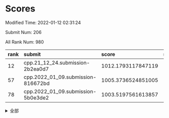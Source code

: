 # Scores

Modified Time: 2022-01-12 02:31:24

Submit Num: 206

All Rank Num: 980

| rank |               submit               |       score        |       sigma        | pk_num |
| :--- | :--------------------------------- | :----------------- | :----------------- | :----- |
| 12   | cpp.21_12_24.submission-2b2ea0d7   | 1012.1793117847119 | 1.7078644916697292 | 18     |
| 57   | cpp.2022_01_09.submission-816672bd | 1005.3736524851005 | 1.4493448531226558 | 18     |
| 78   | cpp.2022_01_09.submission-5b0e3de2 | 1003.5197561613857 | 1.4732127039271061 | 17     |


<details>
<summary>全部</summary>

| rank |                 submit                 |       score        |       sigma        | pk_num |
| :--- | :------------------------------------- | :----------------- | :----------------- | :----- |
| 1    | gobigger.level_3.submission_level_3_36 | 1015.4003183952073 | 1.8925950261394966 | 19     |
| 2    | gobigger.level_3.submission_level_3_44 | 1014.4857523108282 | 1.8316340430494693 | 18     |
| 3    | gobigger.level_3.submission_level_3_14 | 1013.7280159844399 | 1.95986116698105   | 16     |
| 4    | gobigger.level_3.submission_level_3_1  | 1013.5669257701235 | 1.6507418271798993 | 19     |
| 5    | gobigger.level_3.submission_level_3_4  | 1013.3986798880968 | 1.7766099519869247 | 17     |
| 6    | gobigger.level_3.submission_level_3_29 | 1013.2718063550795 | 1.8385794157083553 | 18     |
| 7    | gobigger.level_3.submission_level_3_28 | 1012.7778768122357 | 1.92647648101089   | 17     |
| 8    | gobigger.level_3.submission_level_3_35 | 1012.5983830703258 | 1.5916581216675387 | 19     |
| 9    | gobigger.level_3.submission_level_3_26 | 1012.4941589054823 | 1.7268448921026383 | 17     |
| 10   | gobigger.level_3.submission_level_3_22 | 1012.3046939860519 | 1.649218914930055  | 17     |
| 11   | gobigger.level_3.submission_level_3_18 | 1012.2218764132123 | 1.514202484472385  | 19     |
| 12   | cpp.21_12_24.submission-2b2ea0d7       | 1012.1793117847119 | 1.7078644916697292 | 18     |
| 13   | gobigger.level_3.submission_level_3_2  | 1011.9388708924641 | 1.6514073390112718 | 17     |
| 14   | gobigger.level_3.submission_level_3_37 | 1011.9311888921043 | 1.5987307844153595 | 21     |
| 15   | gobigger.level_3.submission_level_3_12 | 1011.8409048150933 | 1.7175265563230617 | 18     |
| 16   | gobigger.level_3.submission_level_3_15 | 1011.798519761984  | 1.6079579015711325 | 20     |
| 17   | gobigger.level_3.submission_level_3_11 | 1011.7846317261876 | 1.6212757306265047 | 19     |
| 18   | gobigger.level_3.submission_level_3_27 | 1011.7133494759271 | 1.7130188376685898 | 18     |
| 19   | gobigger.level_3.submission_level_3_25 | 1011.5521776971848 | 1.8536039171950445 | 17     |
| 20   | gobigger.level_3.submission_level_3_19 | 1011.0776902175437 | 1.5843744021279011 | 19     |
| 21   | gobigger.level_3.submission_level_3_40 | 1011.0449266077619 | 1.4634003444786365 | 19     |
| 22   | gobigger.level_3.submission_level_3_0  | 1010.9853437433511 | 1.4216581308104457 | 22     |
| 23   | gobigger.level_3.submission_level_3_46 | 1010.977522171232  | 1.5309570904868397 | 20     |
| 24   | gobigger.level_3.submission_level_3_38 | 1010.9469391526759 | 1.6358675835643448 | 17     |
| 25   | gobigger.level_3.submission_level_3_32 | 1010.9185590553595 | 1.4541963427946685 | 20     |
| 26   | gobigger.level_3.submission_level_3_21 | 1010.916664412139  | 1.5096713631413372 | 22     |
| 27   | gobigger.level_3.submission_level_3_7  | 1010.7488239479823 | 1.7608871482025155 | 17     |
| 28   | gobigger.level_3.submission_level_3_23 | 1010.5690701584064 | 1.6478110769864858 | 20     |
| 29   | gobigger.level_3.submission_level_3_8  | 1010.2390942918697 | 1.5846168651433818 | 17     |
| 30   | gobigger.level_3.submission_level_3_30 | 1010.0105574073567 | 1.5235204076906101 | 20     |
| 31   | gobigger.level_3.submission_level_3_47 | 1009.9967166340987 | 1.3845900944803116 | 23     |
| 32   | gobigger.level_3.submission_level_3_3  | 1009.9306590520392 | 1.40842434812339   | 25     |
| 33   | gobigger.level_3.submission_level_3_17 | 1009.9124944196863 | 1.5094045986996625 | 20     |
| 34   | gobigger.level_3.submission_level_3_13 | 1009.8421028900564 | 1.6023813892883343 | 19     |
| 35   | gobigger.level_3.submission_level_3_45 | 1009.8356880492307 | 1.5848906501048188 | 21     |
| 36   | gobigger.level_3.submission_level_3_6  | 1009.7371677686674 | 1.3545837729047694 | 24     |
| 37   | gobigger.level_3.submission_level_3_20 | 1009.6219228840406 | 1.4228392264856293 | 20     |
| 38   | gobigger.level_3.submission_level_3_5  | 1009.361994964791  | 1.6542327929904306 | 15     |
| 39   | gobigger.level_3.submission_level_3_34 | 1009.3559743117016 | 1.7649666496530372 | 16     |
| 40   | gobigger.level_3.submission_level_3_48 | 1008.9566213370031 | 1.5906852436749312 | 18     |
| 41   | gobigger.level_3.submission_level_3_10 | 1008.9072459847307 | 1.572840412401064  | 18     |
| 42   | gobigger.level_3.submission_level_3_16 | 1008.6593950354892 | 1.4366646217681984 | 21     |
| 43   | gobigger.level_3.submission_level_3_43 | 1008.5974887731635 | 1.5027176052301499 | 18     |
| 44   | gobigger.level_3.submission_level_3_42 | 1008.5954502245427 | 1.462489280024529  | 21     |
| 45   | gobigger.level_3.submission_level_3_31 | 1008.479460475046  | 1.5376220448009532 | 22     |
| 46   | gobigger.level_3.submission_level_3_24 | 1008.2343550602218 | 1.5975257389465676 | 21     |
| 47   | gobigger.level_3.submission_level_3_41 | 1008.1922796427536 | 1.5479715564730956 | 17     |
| 48   | gobigger.level_3.submission_level_3_49 | 1007.7859268691536 | 1.3867860057875618 | 19     |
| 49   | gobigger.level_3.submission_level_3_33 | 1007.3823911683838 | 1.4445855623248136 | 19     |
| 50   | gobigger.level_3.submission_level_3_9  | 1006.9726370258758 | 1.5026217780044915 | 20     |
| 51   | gobigger.level_3.submission_level_3_39 | 1006.7215874095184 | 1.4123325778489477 | 21     |
| 52   | gobigger.level_1.submission_level_1_9  | 1006.7034606592888 | 1.4300824203448825 | 19     |
| 53   | gobigger.level_1.submission_level_1_27 | 1006.1994598535014 | 1.6259152114056845 | 16     |
| 54   | gobigger.level_1.submission_level_1_35 | 1006.0162504716378 | 1.6142859287755875 | 17     |
| 55   | gobigger.jsonzb.submission_level_4_0   | 1005.5298592152867 | 1.418865527174968  | 17     |
| 56   | gobigger.level_1.submission_level_1_47 | 1005.3982880495581 | 1.5769954487919349 | 18     |
| 57   | cpp.2022_01_09.submission-816672bd     | 1005.3736524851005 | 1.4493448531226558 | 18     |
| 58   | gobigger.level_1.submission_level_1_45 | 1005.1069040780166 | 1.3690822837882564 | 20     |
| 59   | gobigger.level_1.submission_level_1_30 | 1005.1046372595673 | 1.3758088443326162 | 19     |
| 60   | gobigger.level_1.submission_level_1_13 | 1004.873200754273  | 1.4718729362549476 | 15     |
| 61   | gobigger.level_1.submission_level_1_16 | 1004.8258171688962 | 1.449882152925543  | 17     |
| 62   | gobigger.level_1.submission_level_1_41 | 1004.7398931520411 | 1.4988527840033736 | 15     |
| 63   | gobigger.level_1.submission_level_1_25 | 1004.7133445797928 | 1.4462616383389    | 18     |
| 64   | gobigger.level_1.submission_level_1_44 | 1004.6848776054434 | 1.493418729696156  | 19     |
| 65   | gobigger.level_1.submission_level_1_2  | 1004.5013745464129 | 1.4261163591512174 | 20     |
| 66   | gobigger.level_1.submission_level_1_29 | 1004.4965650260438 | 1.4017717662626636 | 20     |
| 67   | gobigger.level_1.submission_level_1_5  | 1004.4191888302923 | 1.4060689534728643 | 20     |
| 68   | gobigger.level_1.submission_level_1_42 | 1004.2711345236602 | 1.3422203206654655 | 18     |
| 69   | gobigger.level_1.submission_level_1_21 | 1004.1867442099303 | 1.35619658983708   | 23     |
| 70   | gobigger.level_1.submission_level_1_8  | 1004.1070929317597 | 1.4123983813276832 | 20     |
| 71   | gobigger.level_1.submission_level_1_6  | 1004.0994628536929 | 1.340986231956411  | 22     |
| 72   | gobigger.level_1.submission_level_1_36 | 1004.0974931607171 | 1.3593602920043268 | 22     |
| 73   | gobigger.level_1.submission_level_1_4  | 1004.0165245096531 | 1.3129743698218665 | 21     |
| 74   | gobigger.level_1.submission_level_1_43 | 1003.9480373524549 | 1.286907460912546  | 21     |
| 75   | gobigger.level_1.submission_level_1_20 | 1003.6990897351604 | 1.3727271122491518 | 16     |
| 76   | gobigger.level_1.submission_level_1_1  | 1003.6929980786873 | 1.5252449848840444 | 18     |
| 77   | gobigger.level_1.submission_level_1_31 | 1003.6297516069482 | 1.4285889562782892 | 18     |
| 78   | cpp.2022_01_09.submission-5b0e3de2     | 1003.5197561613857 | 1.4732127039271061 | 17     |
| 79   | gobigger.level_1.submission_level_1_11 | 1003.462378509797  | 1.4013874526137626 | 19     |
| 80   | gobigger.level_1.submission_level_1_33 | 1003.431039580744  | 1.407237885810588  | 19     |
| 81   | gobigger.level_1.submission_level_1_39 | 1003.4284923876478 | 1.3625195588006447 | 20     |
| 82   | gobigger.level_1.submission_level_1_48 | 1003.2551149489352 | 1.3861338315326965 | 17     |
| 83   | gobigger.level_1.submission_level_1_17 | 1003.2066011694708 | 1.3825623219058418 | 19     |
| 84   | gobigger.level_1.submission_level_1_12 | 1003.100569356323  | 1.5096728852778951 | 17     |
| 85   | gobigger.level_1.submission_level_1_18 | 1003.0279398032785 | 1.380156864783506  | 21     |
| 86   | gobigger.level_1.submission_level_1_22 | 1002.9998937011356 | 1.5428302949413049 | 15     |
| 87   | gobigger.level_1.submission_level_1_38 | 1002.9344865461004 | 1.5671865307091783 | 16     |
| 88   | gobigger.level_1.submission_level_1_15 | 1002.7752887092628 | 1.4494416163696011 | 17     |
| 89   | gobigger.level_1.submission_level_1_3  | 1002.7611351788305 | 1.3406680528119264 | 21     |
| 90   | gobigger.level_1.submission_level_1_26 | 1002.7314211154534 | 1.684097774665587  | 14     |
| 91   | gobigger.level_1.submission_level_1_34 | 1002.7077143420205 | 1.4129836533719142 | 18     |
| 92   | gobigger.level_1.submission_level_1_32 | 1002.7034040117278 | 1.3682788417772604 | 20     |
| 93   | gobigger.level_1.submission_level_1_46 | 1002.6539835775843 | 1.4493307603552368 | 18     |
| 94   | gobigger.level_1.submission_level_1_14 | 1002.567181967716  | 1.448637362210815  | 18     |
| 95   | gobigger.level_1.submission_level_1_23 | 1002.5045356545502 | 1.3100879331587663 | 21     |
| 96   | gobigger.level_1.submission_level_1_24 | 1002.483750710987  | 1.3964305538580373 | 22     |
| 97   | gobigger.level_1.submission_level_1_37 | 1002.2163126118104 | 1.4700613860121843 | 19     |
| 98   | gobigger.level_1.submission_level_1_7  | 1002.0786603707912 | 1.3910689667918177 | 19     |
| 99   | gobigger.level_1.submission_level_1_0  | 1001.7980375491197 | 1.3754271813033228 | 19     |
| 100  | gobigger.level_1.submission_level_1_49 | 1001.6936928084706 | 1.2514990924814942 | 25     |
| 101  | gobigger.level_1.submission_level_1_28 | 1001.5161089573515 | 1.346785320978437  | 21     |
| 102  | gobigger.level_1.submission_level_1_19 | 1001.0015615008458 | 1.5141829339428914 | 14     |
| 103  | gobigger.level_1.submission_level_1_10 | 1000.6580049929088 | 1.4682831920014305 | 18     |
| 104  | gobigger.level_1.submission_level_1_40 | 998.6091937942257  | 1.475337304626931  | 19     |
| 105  | gobigger.random.submission_random_46   | 998.1681184501796  | 1.4087110520952697 | 15     |
| 106  | gobigger.random.submission_random_1    | 997.8237400395825  | 1.4111910297048584 | 20     |
| 107  | gobigger.random.submission_random_0    | 997.7079185100976  | 1.3224179277136698 | 20     |
| 108  | gobigger.random.submission_random_13   | 997.6109835062713  | 1.2169399883865526 | 25     |
| 109  | gobigger.random.submission_random_8    | 997.4417076236874  | 1.296647223102138  | 22     |
| 110  | gobigger.random.submission_random_19   | 997.3971079227623  | 1.4588770611600708 | 17     |
| 111  | gobigger.random.submission_random_17   | 997.396680804359   | 1.4613057083236334 | 15     |
| 112  | gobigger.random.submission_random_25   | 997.2756908217801  | 1.3165793042563307 | 20     |
| 113  | gobigger.random.submission_random_44   | 997.1327429273159  | 1.3727492324993238 | 18     |
| 114  | gobigger.random.submission_random_18   | 997.0733140689881  | 1.2754355963973587 | 20     |
| 115  | gobigger.random.submission_random_6    | 996.9430125245204  | 1.4363560507629216 | 17     |
| 116  | gobigger.random.submission_random_15   | 996.8501791186317  | 1.385244576864256  | 17     |
| 117  | gobigger.random.submission_random_22   | 996.845258047052   | 1.2341399525498502 | 21     |
| 118  | gobigger.random.submission_random_48   | 996.7731824636239  | 1.3449207981939844 | 20     |
| 119  | gobigger.random.submission_random_49   | 996.7510932351861  | 1.3643448950836636 | 17     |
| 120  | gobigger.random.submission_random_26   | 996.7451068451031  | 1.4097142236163362 | 17     |
| 121  | gobigger.random.submission_random_20   | 996.6540197661614  | 1.3691139284958282 | 21     |
| 122  | gobigger.random.submission_random_40   | 996.5528541757034  | 1.311502968316175  | 19     |
| 123  | gobigger.level_2.submission_level_2_27 | 996.5200878446554  | 1.3106634187977637 | 20     |
| 124  | gobigger.random.submission_random_14   | 996.511185798233   | 1.2933861748021196 | 22     |
| 125  | gobigger.random.submission_random_35   | 996.5056099115502  | 1.3434963750931477 | 22     |
| 126  | gobigger.level_2.submission_level_2_38 | 996.4762176417173  | 1.3654916937597565 | 23     |
| 127  | gobigger.random.submission_random_31   | 996.3940186618576  | 1.3974704695291005 | 18     |
| 128  | gobigger.random.submission_random_5    | 996.3803527545684  | 1.2922455478355108 | 21     |
| 129  | gobigger.random.submission_random_4    | 996.2739418648031  | 1.2926821277550766 | 21     |
| 130  | gobigger.random.submission_random_38   | 996.144606779354   | 1.3249755322044687 | 22     |
| 131  | gobigger.random.submission_random_9    | 996.1241708417181  | 1.3973377448192714 | 19     |
| 132  | gobigger.random.submission_random_16   | 996.1133206675585  | 1.481710024883541  | 16     |
| 133  | gobigger.random.submission_random_36   | 996.0609945378316  | 1.4261535722184    | 19     |
| 134  | gobigger.random.submission_random_29   | 996.0191295554579  | 1.2488898339078325 | 21     |
| 135  | gobigger.random.submission_random_39   | 996.0147248896815  | 1.3644588817559875 | 20     |
| 136  | gobigger.level_2.submission_level_2_49 | 995.896946857223   | 1.402413543271741  | 21     |
| 137  | gobigger.random.submission_random_42   | 995.8123527558     | 1.3019520685417132 | 21     |
| 138  | gobigger.random.submission_random_32   | 995.7977506359144  | 1.6289560204980729 | 15     |
| 139  | gobigger.random.submission_random_24   | 995.6155087830323  | 1.2633452639235065 | 22     |
| 140  | gobigger.random.submission_random_2    | 995.5111948013455  | 1.5217780388714182 | 17     |
| 141  | gobigger.random.submission_random_30   | 995.510427931581   | 1.4133312604196115 | 18     |
| 142  | gobigger.random.submission_random_23   | 995.3779536595844  | 1.329730613932608  | 19     |
| 143  | gobigger.random.submission_random_27   | 995.3386166430575  | 1.3939628140381939 | 19     |
| 144  | gobigger.level_2.submission_level_2_40 | 995.2784409435652  | 1.4406349782195693 | 20     |
| 145  | gobigger.random.submission_random_34   | 995.1917042693876  | 1.3360259497575597 | 23     |
| 146  | gobigger.random.submission_random_10   | 995.1556672177994  | 1.3393924854390233 | 21     |
| 147  | gobigger.random.submission_random_37   | 995.1115475621401  | 1.2899590093818691 | 23     |
| 148  | gobigger.random.submission_random_43   | 995.0142011979297  | 1.31117096249878   | 20     |
| 149  | gobigger.level_2.submission_level_2_15 | 995.0073790410127  | 1.5085170648492061 | 19     |
| 150  | gobigger.random.submission_random_41   | 994.9984234144675  | 1.5035310544128744 | 17     |
| 151  | gobigger.level_2.submission_level_2_33 | 994.9877078731871  | 1.4853554864744665 | 17     |
| 152  | gobigger.level_2.submission_level_2_19 | 994.9071104663622  | 1.335342916310947  | 21     |
| 153  | gobigger.random.submission_random_45   | 994.8651100611846  | 1.4549007617541154 | 16     |
| 154  | gobigger.level_2.submission_level_2_12 | 994.6998428539417  | 1.334354105381466  | 20     |
| 155  | gobigger.level_2.submission_level_2_37 | 994.6333629642504  | 1.2915204125045072 | 25     |
| 156  | gobigger.random.submission_random_3    | 994.6048009654811  | 1.3957206846427452 | 18     |
| 157  | gobigger.random.submission_random_7    | 994.5714980019442  | 1.5293882117306932 | 15     |
| 158  | gobigger.random.submission_random_21   | 994.5362262771231  | 1.714226257757141  | 15     |
| 159  | gobigger.level_2.submission_level_2_32 | 994.4178439021787  | 1.447607402147378  | 19     |
| 160  | gobigger.random.submission_random_47   | 994.3239156752289  | 1.5081312058995844 | 19     |
| 161  | gobigger.level_2.submission_level_2_11 | 994.2998379976659  | 1.37320659401304   | 22     |
| 162  | gobigger.level_2.submission_level_2_31 | 994.2808371689155  | 1.3428401856673642 | 20     |
| 163  | gobigger.random.submission_random_33   | 994.2396717082905  | 1.4113817138296934 | 19     |
| 164  | gobigger.random.submission_random_28   | 994.1665002075488  | 1.3420017985846475 | 20     |
| 165  | gobigger.level_2.submission_level_2_34 | 994.1408907535837  | 1.4565084419610566 | 20     |
| 166  | gobigger.level_2.submission_level_2_25 | 994.0939837915533  | 1.4603273137100798 | 21     |
| 167  | gobigger.level_2.submission_level_2_29 | 994.0412163148749  | 1.7390643554838572 | 15     |
| 168  | gobigger.random.submission_random_12   | 993.9745285264931  | 1.624263950229118  | 18     |
| 169  | gobigger.level_2.submission_level_2_17 | 993.8315792437069  | 1.3745874186907405 | 21     |
| 170  | gobigger.level_2.submission_level_2_16 | 993.7703349058946  | 1.4479462615653202 | 20     |
| 171  | gobigger.level_2.submission_level_2_36 | 993.6797928042699  | 1.3123868572053272 | 23     |
| 172  | gobigger.level_2.submission_level_2_43 | 993.4793674207335  | 1.4027367681966978 | 17     |
| 173  | gobigger.level_2.submission_level_2_7  | 993.3942996498407  | 1.3768914123065081 | 26     |
| 174  | gobigger.level_2.submission_level_2_35 | 993.3942498067473  | 1.343342392686491  | 20     |
| 175  | gobigger.level_2.submission_level_2_6  | 993.3579504380076  | 1.5215489135492792 | 17     |
| 176  | gobigger.level_2.submission_level_2_28 | 993.3572248116036  | 1.5071933838271516 | 22     |
| 177  | gobigger.level_2.submission_level_2_42 | 993.258780238305   | 1.4248313072153804 | 22     |
| 178  | gobigger.level_2.submission_level_2_46 | 993.1761857642475  | 1.439701075724432  | 20     |
| 179  | gobigger.level_2.submission_level_2_26 | 993.0763954072261  | 1.4567592659665611 | 20     |
| 180  | gobigger.level_2.submission_level_2_1  | 992.9446516331224  | 1.6599077700710911 | 20     |
| 181  | gobigger.level_2.submission_level_2_5  | 992.7454031066924  | 1.699946932719214  | 16     |
| 182  | gobigger.random.submission_random_11   | 992.743630522739   | 1.36122575475284   | 23     |
| 183  | gobigger.level_2.submission_level_2_21 | 992.4629495963474  | 1.4378130652653947 | 19     |
| 184  | gobigger.level_2.submission_level_2_44 | 992.4618172052105  | 1.4550644975063511 | 18     |
| 185  | gobigger.level_2.submission_level_2_20 | 992.4290089077757  | 1.585514875568531  | 16     |
| 186  | gobigger.level_2.submission_level_2_10 | 992.3450707431451  | 1.427137443417102  | 21     |
| 187  | gobigger.level_2.submission_level_2_2  | 992.279733357605   | 1.6966117390450337 | 17     |
| 188  | gobigger.level_2.submission_level_2_0  | 992.2680012383312  | 1.4329129901081743 | 19     |
| 189  | gobigger.level_2.submission_level_2_24 | 991.7696616441011  | 1.57680330476481   | 18     |
| 190  | gobigger.level_2.submission_level_2_47 | 991.6977881543833  | 1.5932281932535994 | 16     |
| 191  | gobigger.level_2.submission_level_2_39 | 991.4554866096756  | 1.6499975514896315 | 18     |
| 192  | gobigger.level_2.submission_level_2_3  | 991.1931235113743  | 1.6271131738637032 | 17     |
| 193  | gobigger.level_2.submission_level_2_14 | 991.1403175365697  | 1.431015308942003  | 18     |
| 194  | gobigger.level_2.submission_level_2_8  | 991.109893226141   | 1.7591579917952447 | 17     |
| 195  | gobigger.level_2.submission_level_2_30 | 990.8221376717979  | 1.3820245379732046 | 21     |
| 196  | gobigger.level_2.submission_level_2_23 | 990.747307308732   | 1.6234020188306506 | 17     |
| 197  | gobigger.level_2.submission_level_2_18 | 990.5862548597595  | 1.5496556067586187 | 22     |
| 198  | gobigger.level_2.submission_level_2_13 | 990.1083156604852  | 1.9637648361642959 | 14     |
| 199  | gobigger.level_2.submission_level_2_4  | 989.6924181261018  | 1.7063582088632419 | 18     |
| 200  | gobigger.level_2.submission_level_2_22 | 989.6628214218633  | 1.5910188511329089 | 20     |
| 201  | gobigger.level_2.submission_level_2_48 | 989.5950509893376  | 1.6591792563174534 | 18     |
| 202  | gobigger.level_2.submission_level_2_41 | 987.9038804586226  | 1.8882556561022394 | 14     |
| 203  | gobigger.none.submission_none_1        | 987.3044901043596  | 1.8141923165959621 | 18     |
| 204  | gobigger.level_2.submission_level_2_45 | 986.860877448035   | 1.85600485605049   | 17     |
| 205  | gobigger.level_2.submission_level_2_9  | 986.7255362225064  | 1.9484024349021447 | 18     |
| 206  | gobigger.none.submission_none_0        | 979.1090959904109  | 2.4416622243405444 | 17     |

</details>